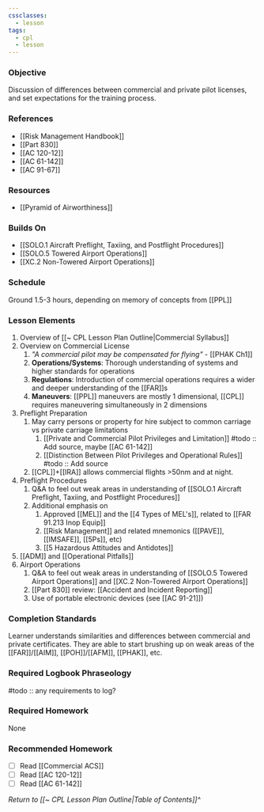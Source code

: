 ```yaml
---
cssclasses:
  - lesson
tags:
  - cpl
  - lesson
---
```

### Objective
Discussion of differences between commercial and private pilot licenses, and set expectations for the training process.

### References
- [[Risk Management Handbook]]
- [[Part 830]]
- [[AC 120-12]]
- [[AC 61-142]]
- [[AC 91-67]]

### Resources
- [[Pyramid of Airworthiness]]

### Builds On
- [[SOLO.1 Aircraft Preflight, Taxiing, and Postflight Procedures]]
- [[SOLO.5 Towered Airport Operations]]
- [[XC.2 Non-Towered Airport Operations]]

### Schedule
Ground 1.5-3 hours, depending on memory of concepts from [[PPL]]

### Lesson Elements
1. Overview of [[~ CPL Lesson Plan Outline|Commercial Syllabus]]
2. Overview on Commercial License
	1. *"A commercial pilot may be compensated for flying"* - [[PHAK Ch1]]
	2. **Operations/Systems**: Thorough understanding of systems and higher standards for operations
	3. **Regulations**: Introduction of commercial operations requires a wider and deeper understanding of the [[FAR]]s
	4. **Maneuvers**: [[PPL]] maneuvers are mostly 1 dimensional, [[CPL]] requires maneuvering simultaneously in 2 dimensions
3. Preflight Preparation
	1. May carry persons or property for hire subject to common carriage vs private carriage limitations
		1. [[Private and Commercial Pilot Privileges and Limitation]] #todo :: Add source, maybe [[AC 61-142]]
		2. [[Distinction Between Pilot Privileges and Operational Rules]] #todo :: Add source
	2. [[CPL]]+[[IRA]] allows commercial flights >50nm and at night.
4. Preflight Procedures
	1. Q&A to feel out weak areas in understanding of [[SOLO.1 Aircraft Preflight, Taxiing, and Postflight Procedures]]
	2. Additional emphasis on
		1. Approved [[MEL]] and the [[4 Types of MEL's]], related to [[FAR 91.213 Inop Equip]]
		2. [[Risk Management]] and related mnemonics ([[PAVE]], [[IMSAFE]], [[5Ps]], etc)
		3. [[5 Hazardous Attitudes and Antidotes]]
5. [[ADM]] and [[Operational Pitfalls]]
6. Airport Operations
	1. Q&A to feel out weak areas in understanding of [[SOLO.5 Towered Airport Operations]] and [[XC.2 Non-Towered Airport Operations]]
	2. [[Part 830]] review: [[Accident and Incident Reporting]]
	3. Use of portable electronic devices (see [[AC 91-21]])

### Completion Standards
Learner understands similarities and differences between commercial and private certificates. They are able to start brushing up on weak areas of the [[FAR]]/[[AIM]], [[POH]]/[[AFM]], [[PHAK]], etc.

### Required Logbook Phraseology
#todo :: any requirements to log?

### Required Homework
None

### Recommended Homework
- [ ] Read [[Commercial ACS]]
- [ ] Read [[AC 120-12]]
- [ ] Read [[AC 61-142]]

*Return to [[~ CPL Lesson Plan Outline|Table of Contents]]^*


